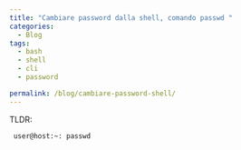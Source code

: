```yaml
---
title: "Cambiare password dalla shell, comando passwd "
categories:
  - Blog
tags:
  - bash
  - shell
  - cli
  - password

permalink: /blog/cambiare-password-shell/
---
```

TLDR:
```console 
 user@host:~: passwd 
 ``` 
